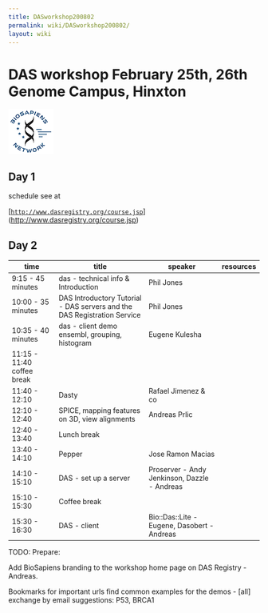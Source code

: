 ```yaml
---
title: DASworkshop200802
permalink: wiki/DASworkshop200802/
layout: wiki
---
```


DAS workshop February 25th, 26th Genome Campus, Hinxton
=======================================================

![](Biosapiens_final.gif "Biosapiens_final.gif")

Day 1
-----

schedule see at

[[`http://www.dasregistry.org/course.jsp`](http://www.dasregistry.org/course.jsp)](http://www.dasregistry.org/course.jsp)

Day 2
-----

| time                       | title                                                                    | speaker                                      | resources |
|----------------------------|--------------------------------------------------------------------------|----------------------------------------------|-----------|
| 9:15 - 45 minutes          | das - technical info & Introduction                                      | Phil Jones                                   |           |
| 10:00 - 35 minutes         | DAS Introductory Tutorial - DAS servers and the DAS Registration Service | Phil Jones                                   |
| 10:35 - 40 minutes         | das - client demo ensembl, grouping, histogram                           | Eugene Kulesha                               |           |
| 11:15 - 11:40 coffee break |                                                                          |                                              |
| 11:40 - 12:10              | Dasty                                                                    | Rafael Jimenez & co                          |           |
| 12:10 - 12:40              | SPICE, mapping features on 3D, view alignments                           | Andreas Prlic                                |           |
| 12:40 - 13:40              | Lunch break                                                              |                                              |
| 13:40 - 14:10              | Pepper                                                                   | Jose Ramon Macias                            |           |
| 14:10 - 15:10              | DAS - set up a server                                                    | Proserver - Andy Jenkinson, Dazzle - Andreas |           |
| 15:10 - 15:30              | Coffee break                                                             |                                              |
| 15:30 - 16:30              | DAS - client                                                             | Bio::Das::Lite - Eugene, Dasobert - Andreas  |           |

TODO: Prepare:

Add BioSapiens branding to the workshop home page on DAS Registry -
Andreas.

Bookmarks for important urls find common examples for the demos -
\[all\] exchange by email suggestions: P53, BRCA1
